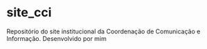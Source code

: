 # site_cci
Repositório do site institucional da Coordenação de Comunicação e Informação. Desenvolvido por mim
